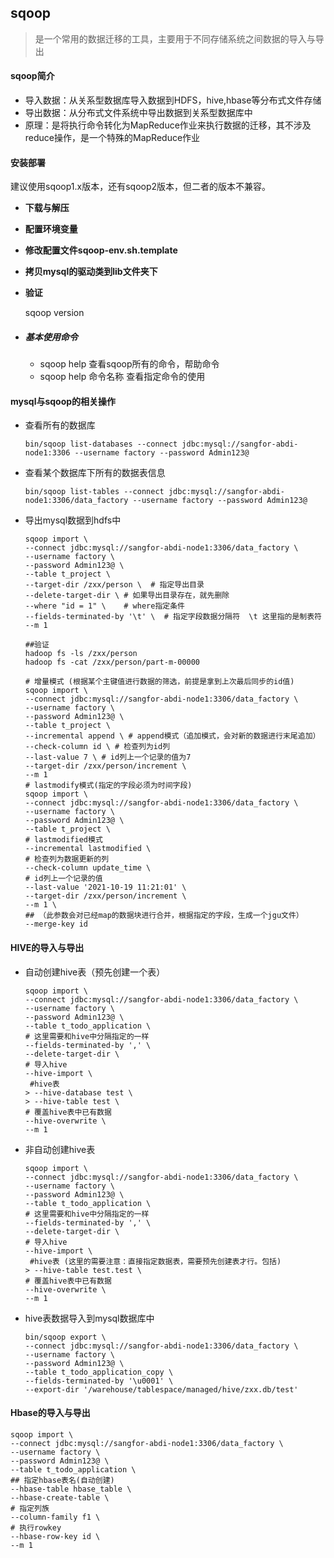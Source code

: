 ## sqoop

> 是一个常用的数据迁移的工具，主要用于不同存储系统之间数据的导入与导出

#### **sqoop简介**

- 导入数据：从关系型数据库导入数据到HDFS，hive,hbase等分布式文件存储
- 导出数据：从分布式文件系统中导出数据到关系型数据库中
- 原理：是将执行命令转化为MapReduce作业来执行数据的迁移，其不涉及reduce操作，是一个特殊的MapReduce作业

#### **安装部署**

建议使用sqoop1.x版本，还有sqoop2版本，但二者的版本不兼容。

- **下载与解压**

- **配置环境变量**

- **修改配置文件sqoop-env.sh.template**

- **拷贝mysql的驱动类到lib文件夹下**

- **验证**

  sqoop version

- ##### 基本使用命令

  - sqoop help  查看sqoop所有的命令，帮助命令
  - sqoop help 命令名称   查看指定命令的使用

#### **mysql与sqoop的相关操作**

- 查看所有的数据库

  ```shell
  bin/sqoop list-databases --connect jdbc:mysql://sangfor-abdi-node1:3306 --username factory --password Admin123@
  ```

- 查看某个数据库下所有的数据表信息

  ```shell
  bin/sqoop list-tables --connect jdbc:mysql://sangfor-abdi-node1:3306/data_factory --username factory --password Admin123@
  ```

- 导出mysql数据到hdfs中

  ```shell
  sqoop import \
  --connect jdbc:mysql://sangfor-abdi-node1:3306/data_factory \   
  --username factory \
  --password Admin123@ \
  --table t_project \
  --target-dir /zxx/person \  # 指定导出目录
  --delete-target-dir \ # 如果导出目录存在，就先删除
  --where "id = 1" \    # where指定条件
  --fields-terminated-by '\t' \  # 指定字段数据分隔符  \t 这里指的是制表符
  --m 1
  
  ##验证
  hadoop fs -ls /zxx/person
  hadoop fs -cat /zxx/person/part-m-00000
  
  # 增量模式 (根据某个主键值进行数据的筛选，前提是拿到上次最后同步的id值)
  sqoop import \
  --connect jdbc:mysql://sangfor-abdi-node1:3306/data_factory \
  --username factory \
  --password Admin123@ \
  --table t_project \
  --incremental append \ # append模式（追加模式，会对新的数据进行末尾追加）
  --check-column id \ # 检查列为id列
  --last-value 7 \ # id列上一个记录的值为7
  --target-dir /zxx/person/increment \
  --m 1
  # lastmodify模式(指定的字段必须为时间字段)
  sqoop import \
  --connect jdbc:mysql://sangfor-abdi-node1:3306/data_factory \
  --username factory \
  --password Admin123@ \
  --table t_project \
  # lastmodified模式
  --incremental lastmodified \ 
  # 检查列为数据更新的列
  --check-column update_time \ 
  # id列上一个记录的值
  --last-value '2021-10-19 11:21:01' \
  --target-dir /zxx/person/increment \ 
  --m 1 \
  ## （此参数会对已经map的数据块进行合并，根据指定的字段，生成一个jgu文件）
  --merge-key id 
  ```

#### HIVE的导入与导出

- 自动创建hive表（预先创建一个表）

  ```shell
  sqoop import \
  --connect jdbc:mysql://sangfor-abdi-node1:3306/data_factory \
  --username factory \
  --password Admin123@ \
  --table t_todo_application \
  # 这里需要和hive中分隔指定的一样
  --fields-terminated-by ',' \ 
  --delete-target-dir \
  # 导入hive
  --hive-import \  
   #hive表
  > --hive-database test \
  > --hive-table test \
  # 覆盖hive表中已有数据
  --hive-overwrite \ 
  --m 1
  ```

- 非自动创建hive表

  ```shell
  sqoop import \
  --connect jdbc:mysql://sangfor-abdi-node1:3306/data_factory \
  --username factory \
  --password Admin123@ \
  --table t_todo_application \
  # 这里需要和hive中分隔指定的一样
  --fields-terminated-by ',' \ 
  --delete-target-dir \
  # 导入hive
  --hive-import \  
   #hive表 (这里的需要注意：直接指定数据表，需要预先创建表才行。包括)
  > --hive-table test.test \
  # 覆盖hive表中已有数据
  --hive-overwrite \ 
  --m 1
  ```

- hive表数据导入到mysql数据库中

  ```shell
  bin/sqoop export \
  --connect jdbc:mysql://sangfor-abdi-node1:3306/data_factory \
  --username factory \
  --password Admin123@ \
  --table t_todo_application_copy \
  --fields-terminated-by '\u0001' \
  --export-dir '/warehouse/tablespace/managed/hive/zxx.db/test'
  ```

#### Hbase的导入与导出

```shell
sqoop import \
--connect jdbc:mysql://sangfor-abdi-node1:3306/data_factory \
--username factory \
--password Admin123@ \
--table t_todo_application \
## 指定hbase表名(自动创建)
--hbase-table hbase_table \ 
--hbase-create-table \ 
# 指定列族
--column-family f1 \ 
# 执行rowkey
--hbase-row-key id \ 
--m 1
```

